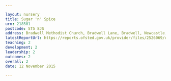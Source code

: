 ```yaml
---

layout: nursery
title: Sugar 'n' Spice
urn: 218501
postcode: ST5 8JS
address: Bradwell Methodist Church, Bradwell Lane, Bradwell, Newcastle, Staffordshire, ST5 8JS
latestReportUrl: https://reports.ofsted.gov.uk/provider/files/2526069/urn/218501.pdf
teaching: 2
development: 2
leadership: 2
outcomes: 2
overall: 2
date: 12 November 2015

---
```

